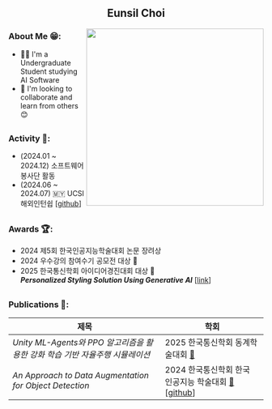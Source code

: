 <div align="center">
  
  ## Eunsil Choi

</div>

<img src="https://github.com/user-attachments/assets/4460422e-cfb8-4fd9-99b4-3fc2c666ecc8" align="right" width="350">

### About Me 😁:

- 👩‍💻 I'm a Undergraduate Student studying AI Software
- 🤝 I'm looking to collaborate and learn from others 😊

<a></a>
---

### Activity 🌟:

- (2024.01 ~ 2024.12) 소프트웨어봉사단 활동  
- (2024.06 ~ 2024.07) 🇲🇾 UCSI 해외인턴쉽 [[github](https://github.com/2024-01-UCSI-HB-project)]

<a></a>
---

### Awards 🏆:

- 2024 제5회 한국인공지능학술대회 논문 장려상  
- 2024 우수강의 참여수기 공모전 대상 🥇  
- 2025 한국통신학회 아이디어경진대회 대상 🥇 </br>
  ***Personalized Styling Solution Using Generative AI*** [[link](https://conf.kics.or.kr/ideaContest#evaluation)]

<a></a>
---

### Publications 📄:
| 제목 | 학회 |
|----------------|----------------|
| *Unity ML-Agents와 PPO 알고리즘을 활용한 강화 학습 기반 자율주행 시뮬레이션* | 2025 한국통신학회 동계학술대회 [🔗]() |
| *An Approach to Data Augmentation for Object Detection* | 2024 한국통신학회 한국 인공지능 학술대회 [🔗](https://www.dbpia.co.kr/journal/articleDetail?nodeId=NODE11949311) [[github]()] |

